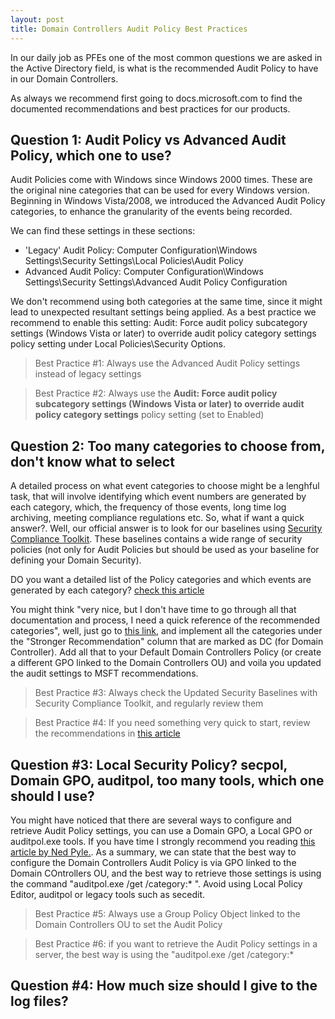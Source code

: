 ```yaml
---
layout: post
title: Domain Controllers Audit Policy Best Practices
---
```


In our daily job as PFEs one of the most common questions we are asked in the Active Directory field, is what is the recommended Audit Policy to have in our Domain Controllers.


As always we recommend first going to docs.microsoft.com to find the documented recommendations and best practices for our products.

## Question 1: Audit Policy vs Advanced Audit Policy, which one to use?

Audit Policies come with Windows since Windows 2000 times. These are the original nine categories that can be used for every Windows version. Beginning in Windows Vista/2008, we introduced the Advanced Audit Policy categories, to enhance the granularity of the events being recorded.

We can find these settings in these sections:

 - 'Legacy' Audit Policy: Computer Configuration\Windows Settings\Security Settings\Local Policies\Audit Policy
 - Advanced Audit Policy: Computer Configuration\Windows Settings\Security Settings\Advanced Audit Policy Configuration

We don't recommend using both categories at the same time, since it might lead to unexpected resultant settings being applied. As a best practice we recommend to enable this setting: Audit: Force audit policy subcategory settings (Windows Vista or later) to override audit policy category settings policy setting under Local Policies\Security Options.

> Best Practice #1: Always use the Advanced Audit Policy settings instead of legacy settings

> Best Practice #2: Always use the **Audit: Force audit policy subcategory settings (Windows Vista or later) to override audit policy category settings** policy setting (set to Enabled)

## Question 2: Too many categories to choose from, don't know what to select

A detailed process on what event categories to choose might be a lenghful task, that will involve identifying which event numbers are generated by each category, which, the frequency of those events, long time log archiving, meeting compliance regulations etc.
So, what if want a quick answer?. Well, our official answer is to look for our baselines using [Security Compliance Toolkit](https://docs.microsoft.com/en-us/windows/security/threat-protection/security-compliance-toolkit-10). These baselines contains a wide range of security policies (not only for Audit Policies but should be used as your baseline for defining your Domain Security).

DO you want a detailed list of the Policy categories and which events are generated by each category? [check this article](https://docs.microsoft.com/en-us/previous-versions/windows/it-pro/windows-server-2012-r2-and-2012/dn452415(v=ws.11)#:~:text=DS%20Access%20security%20audit%20policy,Audit%20Detailed%20Directory%20Service%20Replication) 

You might think "very nice, but I don't have time to go through all that documentation and process, I need a quick reference of the recommended categories", well, just go to [this link](https://docs.microsoft.com/en-us/windows-server/identity/ad-ds/plan/security-best-practices/audit-policy-recommendations#set-audit-policy-on-workstations-and-servers), and implement all the categories under the "Stronger Recommendation" column that are marked as DC (for Domain Controller). Add all that to your Default Domain Controllers Policy (or create a different GPO linked to the Domain Controllers OU) and voila you updated the audit settings to MSFT recommendations.


> Best Practice #3: Always check the Updated Security Baselines with Security Compliance Toolkit, and regularly review them

> Best Practice #4: If you need something very quick to start, review the recommendations in [this article](https://docs.microsoft.com/en-us/windows-server/identity/ad-ds/plan/security-best-practices/audit-policy-recommendations#set-audit-policy-on-workstations-and-servers)

## Question #3: Local Security Policy? secpol, Domain GPO, auditpol, too many tools, which one should I use?

You might have noticed that there are several ways to configure and retrieve Audit Policy settings, you can use a Domain GPO, a Local GPO or auditpol.exe tools. If you have time I strongly recommend you reading [this article by Ned Pyle.](https://docs.microsoft.com/en-us/archive/blogs/askds/getting-the-effective-audit-policy-in-windows-7-and-2008-r2). As a summary, we can state that the best way to configure the Domain Controllers Audit Policy is via  GPO linked to the Domain COntrollers OU, and the best way to retrieve those settings is using the command "auditpol.exe /get /category:* ". Avoid using Local Policy Editor, auditpol or legacy tools such as secedit.

> Best Practice #5: Always use a Group Policy Object linked to the Domain Controllers OU to set the Audit Policy

> Best Practice #6: if you want to retrieve the Audit Policy settings in a server, the best way is using the "auditpol.exe /get /category:*

## Question #4: How much size should I give to the log files?




